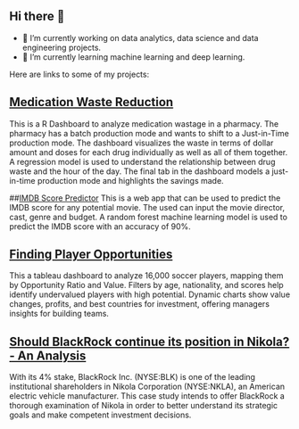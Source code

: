 ## Hi there 👋

- 🔭 I’m currently working on data analytics, data science and data engineering projects.
- 🌱 I’m currently learning machine learning and deep learning.

Here are links to some of my projects:
## [Medication Waste Reduction](https://github.com/saabirjp/Medication-Waste-Reduction)
This is a R Dashboard to analyze medication wastage in a pharmacy. The pharmacy has a batch production mode and wants to shift to a Just-in-Time production mode. The dashboard visualizes the waste in terms of dollar amount and doses for each drug individually as well as all of them together. A regression model is used to understand the relationship between drug waste and the hour of the day. The final tab in the dashboard models a just-in-time production mode and highlights the savings made.

##[IMDB Score Predictor](https://github.com/saabirjp/IMDB-Score-Predictor/tree/main)
This is a web app that can be used to predict the IMDB score for any potential movie. The used can input the movie director, cast, genre and budget. A random forest machine learning model is used to predict the IMDB score with an accuracy of 90%.

## [Finding Player Opportunities](https://github.com/saabirjp/Finding-Opportunities)
This a tableau dashboard to analyze 16,000 soccer players, mapping them by Opportunity Ratio and Value. Filters by age, nationality, and scores help identify undervalued players with high potential. Dynamic charts show value changes, profits, and best countries for investment, offering managers insights for building teams.

## [Should BlackRock continue its position in Nikola? - An Analysis](https://github.com/saabirjp/BlackRock-Nikola-Case-Study)
With its 4% stake, BlackRock Inc. (NYSE:BLK) is one of the leading institutional shareholders in Nikola Corporation (NYSE:NKLA), an American electric vehicle manufacturer. This case study intends to offer BlackRock a thorough examination of Nikola in order to better understand its strategic goals and make competent investment decisions.

